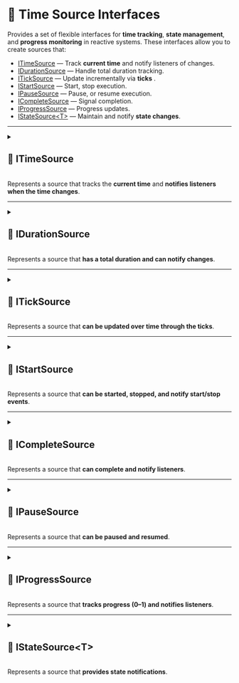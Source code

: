 # 🧩 Time Source Interfaces
Provides a set of flexible interfaces for **time tracking**, **state management**, and **progress monitoring** in reactive systems. These interfaces allow you to create sources that:

- [ITimeSource](#itimesource) — Track **current time**  and notify listeners of changes.
- [IDurationSource](#durationsource) — Handle total duration tracking.
- [ITickSource](#iticksource) — Update incrementally via **ticks** .
- [IStartSource](#istartsource) — Start, stop execution.
- [IPauseSource](#ipausesource) — Pause, or resume execution.
- [ICompleteSource](#icompletesource) — Signal completion.
- [IProgressSource](#iprogresssource) — Progress updates.
- [IStateSource&lt;T&gt;](#istatesource) — Maintain and notify **state changes**.

---

<details>
  <summary>
    <h2 id="itimesource">🧩 ITimeSource</h2>
    <br> Represents a source that tracks the <b>current time</b> and <b>notifies listeners when the time changes</b>.
  </summary>

### Events
#### `event Action<float> OnTimeChanged`
```csharp
public event Action<float> OnTimeChanged;
```
- **Description:** Raised whenever the current time changes.
- **Parameters:** `float` — the new current time in seconds.

### Methods
#### `float GetTime()`
```csharp
public float GetTime();
```
- **Description:** Gets the current time from the source.
- **Returns:** `float` — current time in seconds.

#### `void SetTime(float time)`
```csharp
public void SetTime(float time);
```
- **Description:** Sets the current time.
- **Parameters:**
  - `time` — The new time to set, expected to be in the range `0` to the duration of the source.

#### `void ResetTime()`
```csharp
public void ResetTime();  
```
- **Description:** Resets the time source to its initial state.
- **Remarks:** After resetting, the current time will be the initial time, and any listeners may be notified via `OnTimeChanged`.
</details>

---

<details>
  <summary>
    <h2 id="idurationsource">🧩 IDurationSource</h2>
    <br> Represents a source that <b>has a total duration and can notify changes</b>.
  </summary>

### Events
#### `event Action<float> OnDurationChanged`
```csharp
public event Action<float> OnDurationChanged;
```
- **Description:** Invoked when the duration value changes.

### Methods
#### `float GetDuration()`
```csharp
public float GetDuration();  
```
- **Description:** Gets the total duration.
- **Returns:** The duration in seconds.

#### `void SetDuration(float duration)`
```csharp
public void SetDuration(float duration);  
```
- **Description:** Sets the total duration.
- **Parameter:** `duration` — The new duration value in seconds.
</details>

---

<details>
  <summary>
    <h2 id="iticksource">🧩 ITickSource</h2>
    <br> Represents a source that <b>can be updated over time through the ticks</b>.
  </summary>

### Methods
#### `void Tick(float deltaTime)`
```csharp
public void Tick(float deltaTime);  
```
- **Description:** Updates the source by a specified time increment.
- **Parameters:**
  - `deltaTime` — The amount of time (in seconds) to advance the source.
- **Remarks:** This method is typically called repeatedly (e.g., once per frame) to progress time-dependent systems.
</details>

---

<details>
  <summary>
    <h2 id="istartsource">🧩 IStartSource</h2>
    <br> Represents a source that <b>can be started, stopped, and notify start/stop events</b>.
  </summary>

### Events
#### `event Action OnStarted`
```csharp
public event Action OnStarted;  
```
- **Description:** Raised when the source starts.

#### `event Action OnStopped`
```csharp
public event Action OnStopped;  
```
- **Description:** Raised when the source stops.

### Methods
#### `bool IsIdle()`
```csharp
public bool IsIdle();  
```
- **Description:** Returns `true` if the source has not started yet.

#### `bool IsStarted()`
```csharp
public bool IsStarted();  
```
- **Description:** Returns `true` if the source is running.

#### `void Start(float time)`
```csharp
public void Start(float time);  
```
- **Description:** Starts the source from a specific time.
- **Parameters:**
  - `time` — Time (in seconds) to start from.

#### `void Start()`
```csharp
public void Start();  
```
- **Description:** Starts the source from the default start time.

#### `void Stop()`
```csharp
public void Stop();  
```
- **Description:** Stops the source and resets its time.
</details>

---

<details>
  <summary>
    <h2 id="icompletesource">🧩 ICompleteSource</h2>
    <br> Represents a source that <b>can complete and notify listeners</b>.
  </summary>

### Events
#### `event Action OnCompleted`
```csharp
public event Action OnCompleted;  
```
- **Description:** Invoked when the source has completed.

### Methods
#### `bool IsCompleted()`
```csharp
public bool IsCompleted();  
```
- **Description:** Returns whether the source has completed.
- **Returns:** `true` if completed; otherwise `false`.
</details>

---

<details>
  <summary>
    <h2 id="ipausesource">🧩 IPauseSource</h2>
    <br> Represents a source that <b>can be paused and resumed</b>.
  </summary>

### Events
#### `event Action OnPaused`
```csharp
public event Action OnPaused;  
```
- **Description:** Raised when the source is paused.

#### `event Action OnResumed`
```csharp
public event Action OnResumed;  
```
- **Description:** Raised when the source is resumed.

### Methods
#### `bool IsPaused()`
```csharp
public bool IsPaused();  
```
- **Description:** Returns true if the source is paused.
- **Returns:** `true` if paused; otherwise `false`.

#### `void Pause()`
```csharp
public void Pause();  
```
- **Description:** Pauses the source.

#### `void Resume()`
```csharp
public void Resume();  
```
- **Description:** Resumes the source.
</details>

---

<details>
  <summary>
    <h2 id="iprogresssource">🧩 IProgressSource</h2>
    <br> Represents a source that <b>tracks progress (0–1) and notifies listeners</b>.
  </summary>

### Events
#### `event Action<float> OnProgressChanged`
```csharp
public event Action<float> OnProgressChanged;  
```
- **Description:** Raised when the progress changes.

### Methods
#### `float GetProgress()`
```csharp
public float GetProgress();  
```
- **Description:** Gets the current progress.
- **Returns:** Normalized progress (0–1).

#### `void SetProgress(float progress)`
```csharp
public void SetProgress(float progress);  
```
- **Description:** Sets the current progress.
- **Parameter:** `progress` — Progress value (0–1).
</details>

---

<details>
  <summary>
    <h2 id="istatesource">🧩 IStateSource&lt;T&gt;</h2>
    <br> Represents a source that <b>provides state notifications</b>.
  </summary>

- **Type Parameter:** `T` — Enum type representing the state.

### Events
#### `event Action<T> OnStateChanged`
```csharp
public event Action<T> OnStateChanged;  
```
- **Description:** Raised when the state changes.

### Methods
#### `T GetState()`
```csharp
public T GetState();  
```
- **Description:** Gets the current internal state.
- **Returns:** The current state of type `T`.
</details>